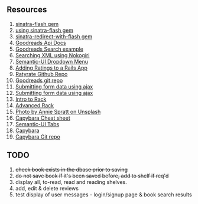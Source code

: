 ## Resources

1. [sinatra-flash gem](https://github.com/SFEley/sinatra-flash)
2. [using sinatra-flash gem](https://gist.github.com/cmkoller/0d3b048b3c4b48ee4955)
3. [sinatra-redirect-with-flash gem ](https://github.com/vast/sinatra-redirect-with-flash)
4. [Goodreads Api Docs](https://www.goodreads.com/api)
5. [Goodreads Search example](https://www.goodreads.com/api/documentation)
6. [Searching XML using Nokogiri](http://www.nokogiri.org/tutorials/searching_a_xml_html_document.html)
7. [Semantic-UI Dropdown Menu](https://semantic-ui.com/modules/dropdown.html)
8. [Adding Ratings to a Rails App](https://www.sitepoint.com/ratyrate-add-rating-rails-app/)
9. [Ratyrate Github Repo](https://github.com/wazery/ratyrate)
10. [Goodreads git repo](https://github.com/goodreads)
11. [Submitting form data using ajax](http://blog.teamtreehouse.com/create-ajax-contact-form)
12. [Submitting form data using ajax](https://scotch.io/tutorials/submitting-ajax-forms-with-jquery)
13. [Intro to Rack](http://rubylearning.com/blog/2013/04/02/whats-rack/)
14. [Advanced Rack](http://gabebw.com/blog/2015/08/10/advanced-rack)
15. [Photo by Annie Spratt on Unsplash](https://unsplash.com/photos/AE1XpXLxXSA)
16. [Capybara Cheat sheet](https://gist.github.com/zhengjia/428105)
17. [Semantic-UI Tabs](https://semantic-ui.com/modules/tab.html#/usage)
18. [Capybara](http://www.rubydoc.info/github/teamcapybara/capybara/master)
19. [Capybara Git repo](https://github.com/teamcapybara/capybara)


## TODO
1. ~~check book exists in the dbase prior to saving~~
2. ~~do not save book if it's been saved before, add to shelf if req'd~~
2. display all, to-read, read and reading shelves.
3. add, edit & delete reviews
4. test display of user messages - login/signup page & book search results
